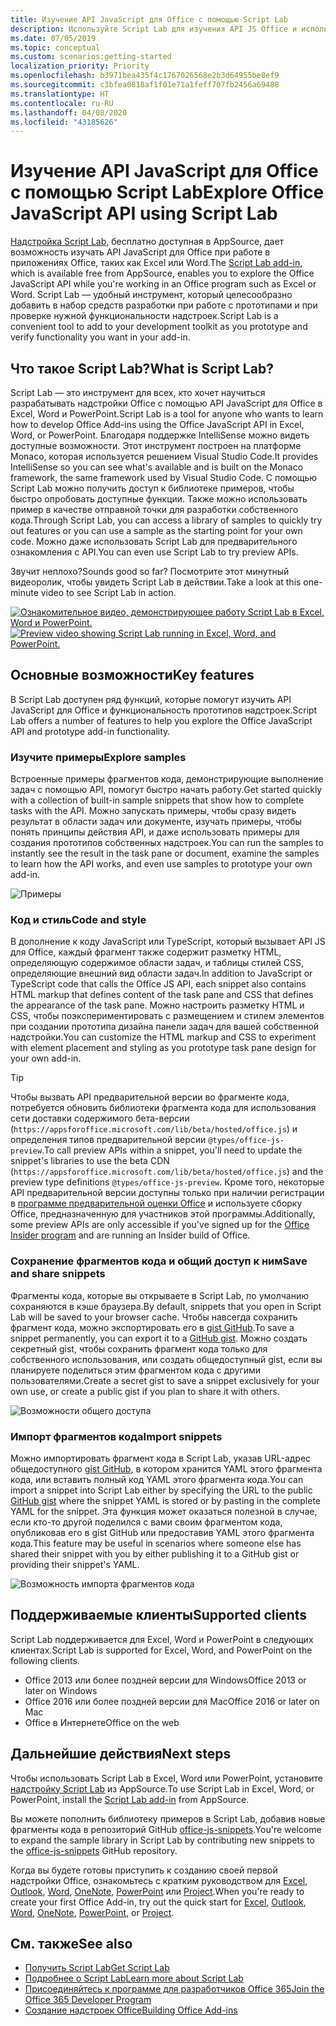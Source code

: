 ```yaml
---
title: Изучение API JavaScript для Office с помощью Script Lab
description: Используйте Script Lab для изучения API JS Office и использования функциональности работы с прототипами.
ms.date: 07/05/2019
ms.topic: conceptual
ms.custom: scenarios:getting-started
localization_priority: Priority
ms.openlocfilehash: b3971bea435f4c1767026568e2b3d64955be8ef9
ms.sourcegitcommit: c3bfea0818af1f01e71a1feff707fb2456a69488
ms.translationtype: HT
ms.contentlocale: ru-RU
ms.lasthandoff: 04/08/2020
ms.locfileid: "43185626"
---
```

# <a name="explore-office-javascript-api-using-script-lab"></a><span data-ttu-id="265f9-103">Изучение API JavaScript для Office с помощью Script Lab</span><span class="sxs-lookup"><span data-stu-id="265f9-103">Explore Office JavaScript API using Script Lab</span></span>

<span data-ttu-id="265f9-104">[Надстройка Script Lab](https://appsource.microsoft.com/product/office/WA104380862), бесплатно доступная в AppSource, дает возможность изучать API JavaScript для Office при работе в приложениях Office, таких как Excel или Word.</span><span class="sxs-lookup"><span data-stu-id="265f9-104">The [Script Lab add-in](https://appsource.microsoft.com/product/office/WA104380862), which is available free from AppSource, enables you to explore the Office JavaScript API while you're working in an Office program such as Excel or Word.</span></span> <span data-ttu-id="265f9-105">Script Lab — удобный инструмент, который целесообразно добавить в набор средств разработки при работе с прототипами и при проверке нужной функциональности надстроек.</span><span class="sxs-lookup"><span data-stu-id="265f9-105">Script Lab is a convenient tool to add to your development toolkit as you prototype and verify functionality you want in your add-in.</span></span>

## <a name="what-is-script-lab"></a><span data-ttu-id="265f9-106">Что такое Script Lab?</span><span class="sxs-lookup"><span data-stu-id="265f9-106">What is Script Lab?</span></span>

<span data-ttu-id="265f9-107">Script Lab — это инструмент для всех, кто хочет научиться разрабатывать надстройки Office с помощью API JavaScript для Office в Excel, Word и  PowerPoint.</span><span class="sxs-lookup"><span data-stu-id="265f9-107">Script Lab is a tool for anyone who wants to learn how to develop Office Add-ins using the Office JavaScript API in Excel, Word, or PowerPoint.</span></span> <span data-ttu-id="265f9-108">Благодаря поддержке IntelliSense можно видеть доступные возможности. Этот инструмент построен на платформе Monaco, которая используется решением Visual Studio Code.</span><span class="sxs-lookup"><span data-stu-id="265f9-108">It provides IntelliSense so you can see what's available and is built on the Monaco framework, the same framework used by Visual Studio Code.</span></span> <span data-ttu-id="265f9-109">С помощью Script Lab можно получить доступ к библиотеке примеров, чтобы быстро опробовать доступные функции. Также можно использовать пример в качестве отправной точки для разработки собственного кода.</span><span class="sxs-lookup"><span data-stu-id="265f9-109">Through Script Lab, you can access a library of samples to quickly try out features or you can use a sample as the starting point for your own code.</span></span> <span data-ttu-id="265f9-110">Можно даже использовать Script Lab для предварительного ознакомления с API.</span><span class="sxs-lookup"><span data-stu-id="265f9-110">You can even use Script Lab to try preview APIs.</span></span>

<span data-ttu-id="265f9-111">Звучит неплохо?</span><span class="sxs-lookup"><span data-stu-id="265f9-111">Sounds good so far?</span></span> <span data-ttu-id="265f9-112">Посмотрите этот минутный видеоролик, чтобы увидеть Script Lab в действии.</span><span class="sxs-lookup"><span data-stu-id="265f9-112">Take a look at this one-minute video to see Script Lab in action.</span></span>

<span data-ttu-id="265f9-113">[![Ознакомительное видео, демонстрирующее работу Script Lab в Excel, Word и PowerPoint.](../images/screenshot-wide-youtube.png 'Ознакомительное видео о Script Lab')](https://aka.ms/scriptlabvideo)</span><span class="sxs-lookup"><span data-stu-id="265f9-113">[![Preview video showing Script Lab running in Excel, Word, and PowerPoint.](../images/screenshot-wide-youtube.png 'Script Lab preview video')](https://aka.ms/scriptlabvideo)</span></span>

## <a name="key-features"></a><span data-ttu-id="265f9-114">Основные возможности</span><span class="sxs-lookup"><span data-stu-id="265f9-114">Key features</span></span>

<span data-ttu-id="265f9-115">В Script Lab доступен ряд функций, которые помогут изучить API JavaScript для Office и функциональность прототипов надстроек.</span><span class="sxs-lookup"><span data-stu-id="265f9-115">Script Lab offers a number of features to help you explore the Office JavaScript API and prototype add-in functionality.</span></span>

### <a name="explore-samples"></a><span data-ttu-id="265f9-116">Изучите примеры</span><span class="sxs-lookup"><span data-stu-id="265f9-116">Explore samples</span></span>

<span data-ttu-id="265f9-117">Встроенные примеры фрагментов кода, демонстрирующие выполнение задач с помощью API, помогут быстро начать работу.</span><span class="sxs-lookup"><span data-stu-id="265f9-117">Get started quickly with a collection of built-in sample snippets that show how to complete tasks with the API.</span></span> <span data-ttu-id="265f9-118">Можно запускать примеры, чтобы сразу видеть результат в области задач или документе, изучать примеры, чтобы понять принципы действия API, и даже использовать примеры для создания прототипов собственных надстроек.</span><span class="sxs-lookup"><span data-stu-id="265f9-118">You can run the samples to instantly see the result in the task pane or document, examine the samples to learn how the API works, and even use samples to prototype your own add-in.</span></span>

![Примеры](../images/script-lab-samples.jpg)

### <a name="code-and-style"></a><span data-ttu-id="265f9-120">Код и стиль</span><span class="sxs-lookup"><span data-stu-id="265f9-120">Code and style</span></span>

<span data-ttu-id="265f9-121">В дополнение к коду JavaScript или TypeScript, который вызывает API JS для Office, каждый фрагмент также содержит разметку HTML, определяющую содержимое области задач, и таблицы стилей CSS, определяющие внешний вид области задач.</span><span class="sxs-lookup"><span data-stu-id="265f9-121">In addition to JavaScript or TypeScript code that calls the Office JS API, each snippet also contains HTML markup that defines content of the task pane and CSS that defines the appearance of the task pane.</span></span> <span data-ttu-id="265f9-122">Можно настроить разметку HTML и  CSS, чтобы поэкспериментировать с размещением и стилем элементов при создании прототипа дизайна панели задач для вашей собственной надстройки.</span><span class="sxs-lookup"><span data-stu-id="265f9-122">You can customize the HTML markup and CSS to experiment with element placement and styling as you prototype task pane design for your own add-in.</span></span>

> [!TIP]
> <span data-ttu-id="265f9-123">Чтобы вызвать API предварительной версии во фрагменте кода, потребуется обновить библиотеки фрагмента кода для использования сети доставки содержимого бета-версии (`https://appsforoffice.microsoft.com/lib/beta/hosted/office.js`) и определения типов предварительной версии `@types/office-js-preview`.</span><span class="sxs-lookup"><span data-stu-id="265f9-123">To call preview APIs within a snippet, you'll need to update the snippet's libraries to use the beta CDN (`https://appsforoffice.microsoft.com/lib/beta/hosted/office.js`) and the preview type definitions `@types/office-js-preview`.</span></span> <span data-ttu-id="265f9-124">Кроме того, некоторые API предварительной версии доступны только при наличии регистрации в [программе предварительной оценки Office](https://products.office.com/office-insider) и используете сборку Office, предназначенную для участников этой программы.</span><span class="sxs-lookup"><span data-stu-id="265f9-124">Additionally, some preview APIs are only accessible if you've signed up for the [Office Insider program](https://products.office.com/office-insider) and are running an Insider build of Office.</span></span>

### <a name="save-and-share-snippets"></a><span data-ttu-id="265f9-125">Сохранение фрагментов кода и общий доступ к ним</span><span class="sxs-lookup"><span data-stu-id="265f9-125">Save and share snippets</span></span>

<span data-ttu-id="265f9-126">Фрагменты кода, которые вы открываете в Script Lab, по умолчанию сохраняются в кэше браузера.</span><span class="sxs-lookup"><span data-stu-id="265f9-126">By default, snippets that you open in Script Lab will be saved to your browser cache.</span></span> <span data-ttu-id="265f9-127">Чтобы навсегда сохранить фрагмент кода, можно экспортировать его в [gist GitHub](https://gist.github.com).</span><span class="sxs-lookup"><span data-stu-id="265f9-127">To save a snippet permanently, you can export it to a [GitHub gist](https://gist.github.com).</span></span> <span data-ttu-id="265f9-128">Можно создать секретный gist, чтобы сохранить фрагмент кода только для собственного использования, или создать общедоступный gist, если вы планируете поделиться этим фрагментом кода с другими пользователями.</span><span class="sxs-lookup"><span data-stu-id="265f9-128">Create a secret gist to save a snippet exclusively for your own use, or create a public gist if you plan to share it with others.</span></span>

![Возможности общего доступа](../images/script-lab-share.jpg)

### <a name="import-snippets"></a><span data-ttu-id="265f9-130">Импорт фрагментов кода</span><span class="sxs-lookup"><span data-stu-id="265f9-130">Import snippets</span></span>

<span data-ttu-id="265f9-131">Можно импортировать фрагмент кода в Script Lab, указав URL-адрес общедоступного [gist GitHub](https://gist.github.com), в котором хранится YAML этого фрагмента кода, или вставить полный код YAML этого фрагмента кода.</span><span class="sxs-lookup"><span data-stu-id="265f9-131">You can import a snippet into Script Lab either by specifying the URL to the public [GitHub gist](https://gist.github.com) where the snippet YAML is stored or by pasting in the complete YAML for the snippet.</span></span> <span data-ttu-id="265f9-132">Эта функция может оказаться полезной в случае, если кто-то другой поделился с вами своим фрагментом кода, опубликовав его в gist GitHub или предоставив YAML этого фрагмента кода.</span><span class="sxs-lookup"><span data-stu-id="265f9-132">This feature may be useful in scenarios where someone else has shared their snippet with you by either publishing it to a GitHub gist or providing their snippet's YAML.</span></span>

![Возможность импорта фрагментов кода](../images/script-lab-import-snippet.jpg)

## <a name="supported-clients"></a><span data-ttu-id="265f9-134">Поддерживаемые клиенты</span><span class="sxs-lookup"><span data-stu-id="265f9-134">Supported clients</span></span>

<span data-ttu-id="265f9-135">Script Lab поддерживается для Excel, Word и  PowerPoint в следующих клиентах.</span><span class="sxs-lookup"><span data-stu-id="265f9-135">Script Lab is supported for Excel, Word, and PowerPoint on the following clients.</span></span>

- <span data-ttu-id="265f9-136">Office 2013 или более поздней версии для Windows</span><span class="sxs-lookup"><span data-stu-id="265f9-136">Office 2013 or later on Windows</span></span>
- <span data-ttu-id="265f9-137">Office 2016 или более поздней версии для Mac</span><span class="sxs-lookup"><span data-stu-id="265f9-137">Office 2016 or later on Mac</span></span>
- <span data-ttu-id="265f9-138">Office в Интернете</span><span class="sxs-lookup"><span data-stu-id="265f9-138">Office on the web</span></span>

## <a name="next-steps"></a><span data-ttu-id="265f9-139">Дальнейшие действия</span><span class="sxs-lookup"><span data-stu-id="265f9-139">Next steps</span></span>

<span data-ttu-id="265f9-140">Чтобы использовать Script Lab в Excel, Word или  PowerPoint, установите [надстройку Script Lab](https://appsource.microsoft.com/product/office/WA104380862) из AppSource.</span><span class="sxs-lookup"><span data-stu-id="265f9-140">To use Script Lab in Excel, Word, or PowerPoint, install the [Script Lab add-in](https://appsource.microsoft.com/product/office/WA104380862) from AppSource.</span></span> 

<span data-ttu-id="265f9-141">Вы можете пополнить библиотеку примеров в Script Lab, добавив новые фрагменты кода в репозиторий GitHub [office-js-snippets](https://github.com/OfficeDev/office-js-snippets#office-js-snippets).</span><span class="sxs-lookup"><span data-stu-id="265f9-141">You're welcome to expand the sample library in Script Lab by contributing new snippets to the [office-js-snippets](https://github.com/OfficeDev/office-js-snippets#office-js-snippets) GitHub repository.</span></span>

<span data-ttu-id="265f9-142">Когда вы будете готовы приступить к созданию своей первой надстройки Office, ознакомьтесь с кратким руководством для [Excel](../quickstarts/excel-quickstart-jquery.md), [Outlook](../quickstarts/outlook-quickstart.md), [Word](../quickstarts/word-quickstart.md), [OneNote](../quickstarts/onenote-quickstart.md), [PowerPoint](../quickstarts/powerpoint-quickstart.md) или [Project](../quickstarts/project-quickstart.md).</span><span class="sxs-lookup"><span data-stu-id="265f9-142">When you're ready to create your first Office Add-in, try out the quick start for [Excel](../quickstarts/excel-quickstart-jquery.md), [Outlook](../quickstarts/outlook-quickstart.md), [Word](../quickstarts/word-quickstart.md), [OneNote](../quickstarts/onenote-quickstart.md), [PowerPoint](../quickstarts/powerpoint-quickstart.md), or [Project](../quickstarts/project-quickstart.md).</span></span>

## <a name="see-also"></a><span data-ttu-id="265f9-143">См. также</span><span class="sxs-lookup"><span data-stu-id="265f9-143">See also</span></span>

- [<span data-ttu-id="265f9-144">Получить Script Lab</span><span class="sxs-lookup"><span data-stu-id="265f9-144">Get Script Lab</span></span>](https://appsource.microsoft.com/product/office/WA104380862)
- [<span data-ttu-id="265f9-145">Подробнее о Script Lab</span><span class="sxs-lookup"><span data-stu-id="265f9-145">Learn more about Script Lab</span></span>](https://github.com/OfficeDev/script-lab#script-lab-a-microsoft-garage-project)
- [<span data-ttu-id="265f9-146">Присоединяйтесь к программе для разработчиков Office 365</span><span class="sxs-lookup"><span data-stu-id="265f9-146">Join the Office 365 Developer Program</span></span>](https://developer.microsoft.com/office/dev-program)
- [<span data-ttu-id="265f9-147">Создание надстроек Office</span><span class="sxs-lookup"><span data-stu-id="265f9-147">Building Office Add-ins</span></span>](../overview/office-add-ins-fundamentals.md)
